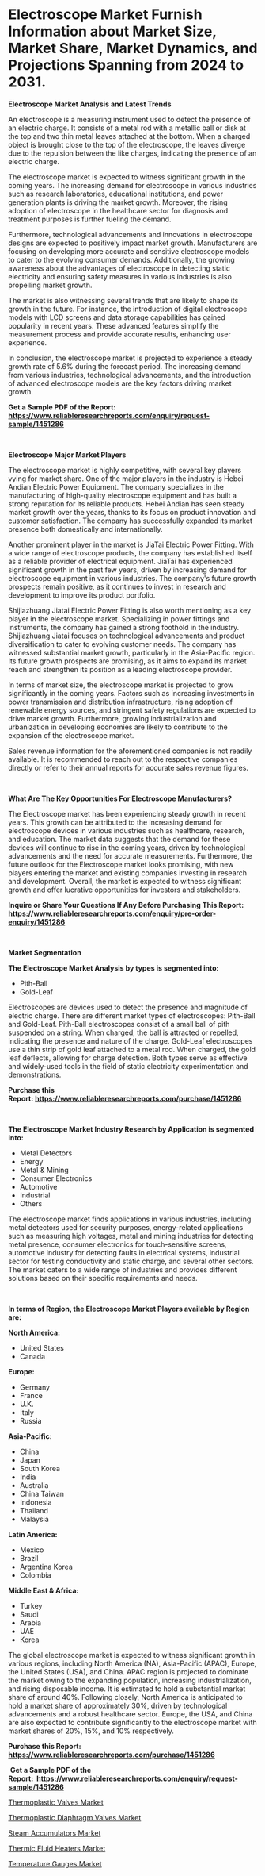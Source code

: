 <p><h1>Electroscope Market Furnish Information about Market Size, Market Share, Market Dynamics, and Projections Spanning from 2024 to 2031.</h1></p><p><strong>Electroscope Market Analysis and Latest Trends</strong></p>
<p><p>An electroscope is a measuring instrument used to detect the presence of an electric charge. It consists of a metal rod with a metallic ball or disk at the top and two thin metal leaves attached at the bottom. When a charged object is brought close to the top of the electroscope, the leaves diverge due to the repulsion between the like charges, indicating the presence of an electric charge.</p><p>The electroscope market is expected to witness significant growth in the coming years. The increasing demand for electroscope in various industries such as research laboratories, educational institutions, and power generation plants is driving the market growth. Moreover, the rising adoption of electroscope in the healthcare sector for diagnosis and treatment purposes is further fueling the demand.</p><p>Furthermore, technological advancements and innovations in electroscope designs are expected to positively impact market growth. Manufacturers are focusing on developing more accurate and sensitive electroscope models to cater to the evolving consumer demands. Additionally, the growing awareness about the advantages of electroscope in detecting static electricity and ensuring safety measures in various industries is also propelling market growth.</p><p>The market is also witnessing several trends that are likely to shape its growth in the future. For instance, the introduction of digital electroscope models with LCD screens and data storage capabilities has gained popularity in recent years. These advanced features simplify the measurement process and provide accurate results, enhancing user experience.</p><p>In conclusion, the electroscope market is projected to experience a steady growth rate of 5.6% during the forecast period. The increasing demand from various industries, technological advancements, and the introduction of advanced electroscope models are the key factors driving market growth.</p></p>
<p><strong>Get a Sample PDF of the Report:&nbsp; <a href="https://www.reliableresearchreports.com/enquiry/request-sample/1451286">https://www.reliableresearchreports.com/enquiry/request-sample/1451286</a></strong></p>
<p>&nbsp;</p>
<p><strong>Electroscope Major Market Players</strong></p>
<p><p>The electroscope market is highly competitive, with several key players vying for market share. One of the major players in the industry is Hebei Andian Electric Power Equipment. The company specializes in the manufacturing of high-quality electroscope equipment and has built a strong reputation for its reliable products. Hebei Andian has seen steady market growth over the years, thanks to its focus on product innovation and customer satisfaction. The company has successfully expanded its market presence both domestically and internationally.</p><p>Another prominent player in the market is JiaTai Electric Power Fitting. With a wide range of electroscope products, the company has established itself as a reliable provider of electrical equipment. JiaTai has experienced significant growth in the past few years, driven by increasing demand for electroscope equipment in various industries. The company's future growth prospects remain positive, as it continues to invest in research and development to improve its product portfolio.</p><p>Shijiazhuang Jiatai Electric Power Fitting is also worth mentioning as a key player in the electroscope market. Specializing in power fittings and instruments, the company has gained a strong foothold in the industry. Shijiazhuang Jiatai focuses on technological advancements and product diversification to cater to evolving customer needs. The company has witnessed substantial market growth, particularly in the Asia-Pacific region. Its future growth prospects are promising, as it aims to expand its market reach and strengthen its position as a leading electroscope provider.</p><p>In terms of market size, the electroscope market is projected to grow significantly in the coming years. Factors such as increasing investments in power transmission and distribution infrastructure, rising adoption of renewable energy sources, and stringent safety regulations are expected to drive market growth. Furthermore, growing industrialization and urbanization in developing economies are likely to contribute to the expansion of the electroscope market.</p><p>Sales revenue information for the aforementioned companies is not readily available. It is recommended to reach out to the respective companies directly or refer to their annual reports for accurate sales revenue figures.</p></p>
<p>&nbsp;</p>
<p><strong>What Are The Key Opportunities For Electroscope Manufacturers?</strong></p>
<p><p>The Electroscope market has been experiencing steady growth in recent years. This growth can be attributed to the increasing demand for electroscope devices in various industries such as healthcare, research, and education. The market data suggests that the demand for these devices will continue to rise in the coming years, driven by technological advancements and the need for accurate measurements. Furthermore, the future outlook for the Electroscope market looks promising, with new players entering the market and existing companies investing in research and development. Overall, the market is expected to witness significant growth and offer lucrative opportunities for investors and stakeholders.</p></p>
<p><strong>Inquire or Share Your Questions If Any Before Purchasing This Report: <a href="https://www.reliableresearchreports.com/enquiry/pre-order-enquiry/1451286">https://www.reliableresearchreports.com/enquiry/pre-order-enquiry/1451286</a></strong></p>
<p>&nbsp;</p>
<p><strong>Market Segmentation</strong></p>
<p><strong>The Electroscope Market Analysis by types is segmented into:</strong></p>
<p><ul><li>Pith-Ball</li><li>Gold-Leaf</li></ul></p>
<p><p>Electroscopes are devices used to detect the presence and magnitude of electric charge. There are different market types of electroscopes: Pith-Ball and Gold-Leaf. Pith-Ball electroscopes consist of a small ball of pith suspended on a string. When charged, the ball is attracted or repelled, indicating the presence and nature of the charge. Gold-Leaf electroscopes use a thin strip of gold leaf attached to a metal rod. When charged, the gold leaf deflects, allowing for charge detection. Both types serve as effective and widely-used tools in the field of static electricity experimentation and demonstrations.</p></p>
<p><strong>Purchase this Report:&nbsp;<a href="https://www.reliableresearchreports.com/purchase/1451286">https://www.reliableresearchreports.com/purchase/1451286</a></strong></p>
<p>&nbsp;</p>
<p><strong>The Electroscope Market Industry Research by Application is segmented into:</strong></p>
<p><ul><li>Metal Detectors</li><li>Energy</li><li>Metal & Mining</li><li>Consumer Electronics</li><li>Automotive</li><li>Industrial</li><li>Others</li></ul></p>
<p><p>The electroscope market finds applications in various industries, including metal detectors used for security purposes, energy-related applications such as measuring high voltages, metal and mining industries for detecting metal presence, consumer electronics for touch-sensitive screens, automotive industry for detecting faults in electrical systems, industrial sector for testing conductivity and static charge, and several other sectors. The market caters to a wide range of industries and provides different solutions based on their specific requirements and needs.</p></p>
<p>&nbsp;</p>
<p><strong>In terms of Region, the Electroscope Market Players available by Region are:</strong></p>
<p>
    <p> <strong> North America: </strong>
        <ul>
            <li>United States</li>
            <li>Canada</li>
        </ul>
        </p> 
    <p> <strong> Europe: </strong>
        <ul>
            <li>Germany</li>
            <li>France</li>
            <li>U.K.</li>
            <li>Italy</li>
            <li>Russia</li>
        </ul>
        </p> 
    <p> <strong> Asia-Pacific: </strong>
        <ul>
            <li>China</li>
            <li>Japan</li>
            <li>South Korea</li>
            <li>India</li>
            <li>Australia</li>
            <li>China Taiwan</li>
            <li>Indonesia</li>
            <li>Thailand</li>
            <li>Malaysia</li>
        </ul>
        </p> 
    <p> <strong> Latin America: </strong>
        <ul>
            <li>Mexico</li>
            <li>Brazil</li>
            <li>Argentina Korea</li>
            <li>Colombia</li>
        </ul>
        </p> 
    <p> <strong> Middle East & Africa: </strong>
        <ul>
            <li>Turkey</li>
            <li>Saudi</li>
            <li>Arabia</li>
            <li>UAE</li>
            <li>Korea</li>
        </ul>
    </p>
    </p>
<p><p>The global electroscope market is expected to witness significant growth in various regions, including North America (NA), Asia-Pacific (APAC), Europe, the United States (USA), and China. APAC region is projected to dominate the market owing to the expanding population, increasing industrialization, and rising disposable income. It is estimated to hold a substantial market share of around 40%. Following closely, North America is anticipated to hold a market share of approximately 30%, driven by technological advancements and a robust healthcare sector. Europe, the USA, and China are also expected to contribute significantly to the electroscope market with market shares of 20%, 15%, and 10% respectively.</p></p>
<p><strong>Purchase this Report: <a href="https://www.reliableresearchreports.com/purchase/1451286">https://www.reliableresearchreports.com/purchase/1451286</a></strong></p>
<p>&nbsp;<strong>Get a Sample PDF of the Report:&nbsp;&nbsp;<a href="https://www.reliableresearchreports.com/enquiry/request-sample/1451286">https://www.reliableresearchreports.com/enquiry/request-sample/1451286</a></strong></p>
<p><strong></strong></p>
<p><p><a href="https://github.com/indrystar/Market-Research-Report-List-1/blob/main/thermoplastic-valves-market.md">Thermoplastic Valves Market</a></p><p><a href="https://github.com/yoshih12/Market-Research-Report-List-1/blob/main/thermoplastic-diaphragm-valves-market.md">Thermoplastic Diaphragm Valves Market</a></p><p><a href="https://github.com/irfadac/Market-Research-Report-List-1/blob/main/steam-accumulators-market.md">Steam Accumulators Market</a></p><p><a href="https://github.com/guneycigdem35/Market-Research-Report-List-1/blob/main/thermic-fluid-heaters-market.md">Thermic Fluid Heaters Market</a></p><p><a href="https://github.com/juniordelafrance/Market-Research-Report-List-1/blob/main/temperature-gauges-market.md">Temperature Gauges Market</a></p></p>